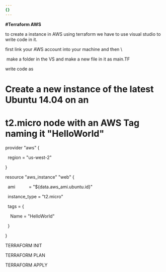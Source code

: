 ```yaml
---
{}
---
```

   
**#Terraform AWS**   
   
     
   
to create a instance in AWS using terraform we have to use visual studio to write code in it.   
   
     
   
first link your AWS account into your machine and then \   
   
     
   
 make a folder in the VS and make a new file in it as main.TF   
   
     
   
write code as   
   
     
   
# Create a new instance of the latest Ubuntu 14.04 on an   
   
# t2.micro node with an AWS Tag naming it "HelloWorld"   
   
     
   
provider "aws" {   
   
  region = "us-west-2"   
   
}   
   
     
   
resource "aws_instance" "web" {   
   
  ami           = "${data.aws_ami.ubuntu.id}"   
   
  instance_type = "t2.micro"   
   
     
   
  tags = {   
   
    Name = "HelloWorld"   
   
  }   
   
}     
   
     
   
TERRAFORM INIT    
   
     
   
TERRAFORM PLAN    
   
     
   
TERRAFORM APPLY